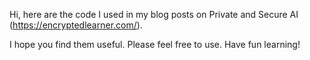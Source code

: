 Hi, here are the code I used in my blog posts on Private and Secure AI (https://encryptedlearner.com/).

I hope you find them useful. Please feel free to use. Have fun learning!
